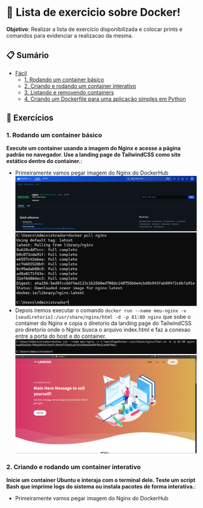 # 🚀 Lista de exercicio sobre Docker!

**Objetivo**: Realizar a lista de exercício disponibilizada e colocar prints e comandos para evidenciar a realizacao da mesma.

## 📋 Sumário
- [Fácil](#-facil)
  - [1. Rodando um container básico](#1-facil)
  - [2. Criando e rodando um container interativo](#2-facil)
  - [3. Listando e removendo containers](#3-facil)
  - [4. Criando um Dockerfile para uma aplicação simples em Python](#4-facil)

## 🔧 Exercícios

### 1. Rodando um container básico
**Execute um container usando a imagem do Nginx e acesse a página padrão no 
navegador. Use a landing page do TailwindCSS como site estático dentro do 
container.**:  

- Primeiramente vamos pegar imagem do Nginx do DockerHub ![nginx](img/exe1/dockerHub.png) ![docker pull](img/exe1/dockerPull.png)
- Depois iremos executar o comando `docker run --name meu-nginx -v [seudiretorio]:/usr/share/nginx/html -d -p 81:80 nginx` que sobe o container do Nginx e copia o diretorio da landing page do TailwindCSS pro diretorio onde o Nginx busca o arquivo index.html e faz a conexao entre a porta do host e do container.![running](img/exe1/containerRunning.png)![Texto alternativo](img/exe1/pageDocker.png)

### 2. Criando e rodando um container interativo
**Inicie um container Ubuntu e interaja com o terminal dele. Teste um script Bash que 
imprime logs do sistema ou instala pacotes de forma interativa.**:  
- Primeiramente vamos pegar imagem do Nginx do DockerHub
